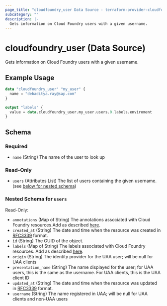 ```yaml
---
page_title: "cloudfoundry_user Data Source - terraform-provider-cloudfoundry"
subcategory: ""
description: |-
  Gets information on Cloud Foundry users with a given username.
---
```


# cloudfoundry_user (Data Source)

Gets information on Cloud Foundry users with a given username.

## Example Usage

```terraform
data "cloudfoundry_user" "my_user" {
  name = "debaditya.ray@sap.com"
}

output "labels" {
  value = data.cloudfoundry_user.my_user.users.0.labels.enviroment
}
```

<!-- schema generated by tfplugindocs -->
## Schema

### Required

- `name` (String) The name of the user to look up

### Read-Only

- `users` (Attributes List) The list of users containing the given username. (see [below for nested schema](#nestedatt--users))

<a id="nestedatt--users"></a>
### Nested Schema for `users`

Read-Only:

- `annotations` (Map of String) The annotations associated with Cloud Foundry resources.Add as described [here](https://docs.cloudfoundry.org/adminguide/metadata.html#-view-metadata-for-an-object).
- `created_at` (String) The date and time when the resource was created in [RFC3339](https://www.ietf.org/rfc/rfc3339.txt) format.
- `id` (String) The GUID of the object.
- `labels` (Map of String) The labels associated with Cloud Foundry resources. Add as described [here](https://docs.cloudfoundry.org/adminguide/metadata.html#-view-metadata-for-an-object).
- `origin` (String) The identity provider for the UAA user; will be null for UAA clients
- `presentation_name` (String) The name displayed for the user; for UAA users, this is the same as the username. For UAA clients, this is the UAA client ID
- `updated_at` (String) The date and time when the resource was updated in [RFC3339](https://www.ietf.org/rfc/rfc3339.txt) format.
- `username` (String) The name registered in UAA; will be null for UAA clients and non-UAA users